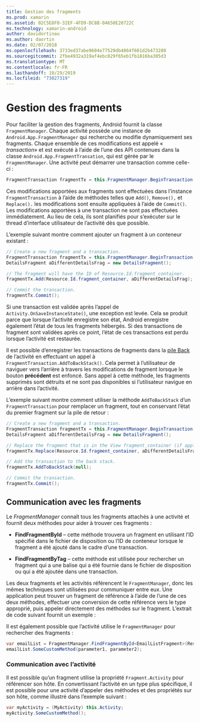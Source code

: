 ```yaml
---
title: Gestion des fragments
ms.prod: xamarin
ms.assetid: 02C5E8F0-32EF-4FD9-DC8B-04650E20722C
ms.technology: xamarin-android
author: davidortinau
ms.author: daortin
ms.date: 02/07/2018
ms.openlocfilehash: 3733ed37abe9604e77529db4864f601d2b473280
ms.sourcegitcommit: 2fbe4932a319af4ebc829f65eb1fb1816ba305d3
ms.translationtype: MT
ms.contentlocale: fr-FR
ms.lasthandoff: 10/29/2019
ms.locfileid: "73027319"
---
```

# <a name="managing-fragments"></a>Gestion des fragments

Pour faciliter la gestion des fragments, Android fournit la classe `FragmentManager`. Chaque activité possède une instance de `Android.App.FragmentManager` qui recherche ou modifie dynamiquement ses fragments. Chaque ensemble de ces modifications est appelé « *transaction*» et est exécuté à l’aide de l’une des API contenues dans la classe `Android.App.FragmentTransation`, qui est gérée par le `FragmentManager`. Une activité peut démarrer une transaction comme celle-ci :

```csharp
FragmentTransaction fragmentTx = this.FragmentManager.BeginTransaction();
```

Ces modifications apportées aux fragments sont effectuées dans l’instance `FragmentTransaction` à l’aide de méthodes telles que `Add()`, `Remove(),` et `Replace().` les modifications sont ensuite appliquées à l’aide de `Commit()`. Les modifications apportées à une transaction ne sont pas effectuées immédiatement.
Au lieu de cela, ils sont planifiés pour s’exécuter sur le thread d’interface utilisateur de l’activité dès que possible.

L’exemple suivant montre comment ajouter un fragment à un conteneur existant :

```csharp
// Create a new fragment and a transaction.
FragmentTransaction fragmentTx = this.FragmentManager.BeginTransaction();
DetailsFragment aDifferentDetailsFrag = new DetailsFragment();

// The fragment will have the ID of Resource.Id.fragment_container.
fragmentTx.Add(Resource.Id.fragment_container, aDifferentDetailsFrag);

// Commit the transaction.
fragmentTx.Commit();
```

Si une transaction est validée après l’appel de `Activity.OnSaveInstanceState()`, une exception est levée. Cela se produit parce que lorsque l’activité enregistre son état, Android enregistre également l’état de tous les fragments hébergés. Si des transactions de fragment sont validées après ce point, l’état de ces transactions est perdu lorsque l’activité est restaurée.

Il est possible d’enregistrer les transactions de fragments dans la [pile Back](https://developer.android.com/guide/topics/fundamentals/tasks-and-back-stack.html) de l’activité en effectuant un appel à `FragmentTransaction.AddToBackStack()`. Cela permet à l’utilisateur de naviguer vers l’arrière à travers les modifications de fragment lorsque le bouton **précédent** est enfoncé. Sans appel à cette méthode, les fragments supprimés sont détruits et ne sont pas disponibles si l’utilisateur navigue en arrière dans l’activité.

L’exemple suivant montre comment utiliser la méthode `AddToBackStack` d’un `FragmentTransaction` pour remplacer un fragment, tout en conservant l’état du premier fragment sur la pile de retour :

```csharp
// Create a new fragment and a transaction.
FragmentTransaction fragmentTx = this.FragmentManager.BeginTransaction();
DetailsFragment aDifferentDetailsFrag = new DetailsFragment();

// Replace the fragment that is in the View fragment_container (if applicable).
fragmentTx.Replace(Resource.Id.fragment_container, aDifferentDetailsFrag);

// Add the transaction to the back stack.
fragmentTx.AddToBackStack(null);

// Commit the transaction.
fragmentTx.Commit();
```

## <a name="communicating-with-fragments"></a>Communication avec les fragments

Le *FragmentManager* connaît tous les fragments attachés à une activité et fournit deux méthodes pour aider à trouver ces fragments :

- **FindFragmentById** &ndash; cette méthode trouvera un fragment en utilisant l’ID spécifié dans le fichier de disposition ou l’ID de conteneur lorsque le fragment a été ajouté dans le cadre d’une transaction.

- **FindFragmentByTag** &ndash; cette méthode est utilisée pour rechercher un fragment qui a une balise qui a été fournie dans le fichier de disposition ou qui a été ajoutée dans une transaction.

Les deux fragments et les activités référencent le `FragmentManager`, donc les mêmes techniques sont utilisées pour communiquer entre eux. Une application peut trouver un fragment de référence à l’aide de l’une de ces deux méthodes, effectuer une conversion de cette référence vers le type approprié, puis appeler directement des méthodes sur le fragment. L’extrait de code suivant fournit un exemple :

Il est également possible que l’activité utilise le `FragmentManager` pour rechercher des fragments :

```csharp
var emailList = FragmentManager.FindFragmentById<EmailListFragment>(Resource.Id.email_list_fragment);
emailList.SomeCustomMethod(parameter1, parameter2);
```

### <a name="communicating-with-the-activity"></a>Communication avec l’activité

Il est possible qu’un fragment utilise la propriété `Fragment.Activity` pour référencer son hôte. En convertissant l’activité en un type plus spécifique, il est possible pour une activité d’appeler des méthodes et des propriétés sur son hôte, comme illustré dans l’exemple suivant :

```csharp
var myActivity = (MyActivity) this.Activity;
myActivity.SomeCustomMethod();
```
